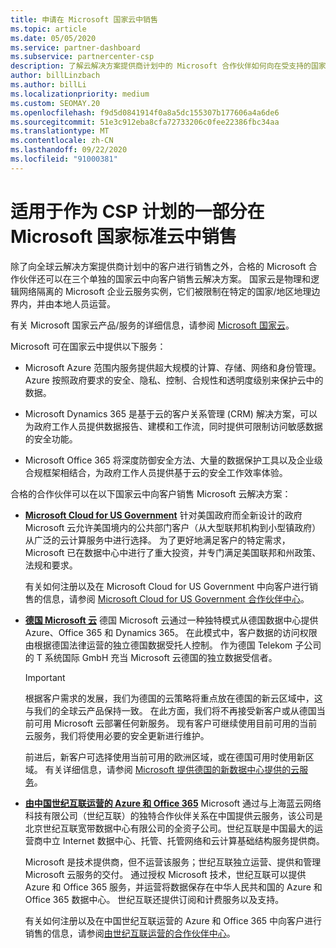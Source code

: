 ```yaml
---
title: 申请在 Microsoft 国家云中销售
ms.topic: article
ms.date: 05/05/2020
ms.service: partner-dashboard
ms.subservice: partnercenter-csp
description: 了解云解决方案提供商计划中的 Microsoft 合作伙伴如何向在受支持的国家/地区注册的客户进行销售。
author: billLinzbach
ms.author: billLi
ms.localizationpriority: medium
ms.custom: SEOMAY.20
ms.openlocfilehash: f9d5d0841914f0a8a5dc155307b177606a4a6de6
ms.sourcegitcommit: 51e3c912eba8cfa72733206c0fee22386fbc34aa
ms.translationtype: MT
ms.contentlocale: zh-CN
ms.lasthandoff: 09/22/2020
ms.locfileid: "91000381"
---
```

# <a name="apply-to-sell-in-microsoft-national-clouds-as-part-of-the-csp-program"></a>适用于作为 CSP 计划的一部分在 Microsoft 国家标准云中销售

除了向全球云解决方案提供商计划中的客户进行销售之外，合格的 Microsoft 合作伙伴还可以在三个单独的国家云中向客户销售云解决方案。 国家云是物理和逻辑网络隔离的 Microsoft 企业云服务实例，它们被限制在特定的国家/地区地理边界内，并由本地人员运营。 

有关 Microsoft 国家云产品/服务的详细信息，请参阅 [Microsoft 国家云](https://www.microsoft.com/trustcenter/cloudservices/nationalcloud)。

Microsoft 可在国家云中提供以下服务：

-   Microsoft Azure 范围内服务提供超大规模的计算、存储、网络和身份管理。 Azure 按照政府要求的安全、隐私、控制、合规性和透明度级别来保护云中的数据。

-   Microsoft Dynamics 365 是基于云的客户关系管理 (CRM) 解决方案，可以为政府工作人员提供数据报告、建模和工作流，同时提供可限制访问敏感数据的安全功能。

-   Microsoft Office 365 将深度防御安全方法、大量的数据保护工具以及企业级合规框架相结合，为政府工作人员提供基于云的安全工作效率体验。

合格的合作伙伴可以在以下国家云中向客户销售 Microsoft 云解决方案：

-   [**Microsoft Cloud for US Government**](https://www.microsoft.com/trustcenter/cloudservices/nationalcloud#Microsoft_Cloud_for_US) 针对美国政府而全新设计的政府 Microsoft 云允许美国境内的公共部门客户（从大型联邦机构到小型镇政府）从广泛的云计算服务中进行选择。 为了更好地满足客户的特定需求，Microsoft 已在数据中心中进行了重大投资，并专门满足美国联邦和州政策、法规和要求。 

    有关如何注册以及在 Microsoft Cloud for US Government 中向客户进行销售的信息，请参阅 [Microsoft Cloud for US Government 合作伙伴中心](partner-center-for-microsoft-us-govt-cloud.md)。

-   [**德国 Microsoft 云**](https://www.microsoft.com/trustcenter/cloudservices/nationalcloud#Microsoft_Cloud_Germany) 德国 Microsoft 云通过一种独特模式从德国数据中心提供 Azure、Office 365 和 Dynamics 365。 在此模式中，客户数据的访问权限由根据德国法律运营的独立德国数据受托人控制。 作为德国 Telekom 子公司的 T 系统国际 GmbH 充当 Microsoft 云德国的独立数据受信者。

    > [!IMPORTANT]  
    > 根据客户需求的发展，我们为德国的云策略将重点放在德国的新云区域中，这与我们的全球云产品保持一致。 在此方面，我们将不再接受新客户或从德国当前可用 Microsoft 云部署任何新服务。 现有客户可继续使用目前可用的当前云服务，我们将使用必要的安全更新进行维护。
    >  
    > 前进后，新客户可选择使用当前可用的欧洲区域，或在德国可用时使用新区域。 有关详细信息，请参阅 [Microsoft 提供德国的新数据中心提供的云服务](https://news.microsoft.com/europe/2018/08/31/microsoft-to-deliver-cloud-services-from-new-datacentres-in-germany-in-2019-to-meet-evolving-customer-needs/)。

    
-   [**由中国世纪互联运营的 Azure 和 Office 365**](https://www.microsoft.com/trustcenter/cloudservices/nationalcloud#Microsoft_Cloud_for_China) Microsoft 通过与上海蓝云网络科技有限公司（世纪互联）的独特合作伙伴关系在中国提供云服务，该公司是北京世纪互联宽带数据中心有限公司的全资子公司。世纪互联是中国最大的运营商中立 Internet 数据中心、托管、托管网络和云计算基础结构服务提供商。 

    Microsoft 是技术提供商，但不运营该服务；世纪互联独立运营、提供和管理 Microsoft 云服务的交付。 通过授权 Microsoft 技术，世纪互联可以提供 Azure 和 Office 365 服务，并运营将数据保存在中华人民共和国的 Azure 和 Office 365 数据中心。 世纪互联还提供订阅和计费服务以及支持。

    有关如何注册以及在中国世纪互联运营的 Azure 和 Office 365 中向客户进行销售的信息，请参阅[由世纪互联运营的合作伙伴中心](/previous-versions/windows/it-pro/windows-home-server/ff357696(v=ws.11))。